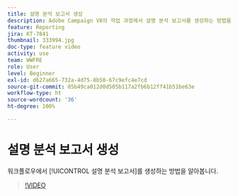 ```yaml
---
title: 설명 분석 보고서 생성
description: Adobe Campaign V8의 작업 과정에서 설명 분석 보고서를 생성하는 방법을 알아봅니다.
feature: Reporting
jira: KT-7841
thumbnail: 333994.jpg
doc-type: feature video
activity: use
team: WWFRE
role: User
level: Beginner
exl-id: d627a665-732a-4d75-8b50-67c9efc4e7cd
source-git-commit: 05b49ca012d0d505b117a2fb6b12ff41b51be63e
workflow-type: ht
source-wordcount: '36'
ht-degree: 100%

---
```


# 설명 분석 보고서 생성

워크플로우에서 [!UICONTROL 설명 분석 보고서]를 생성하는 방법을 알아봅니다.

>[!VIDEO](https://video.tv.adobe.com/v/333994?quality=12&learn=on)
